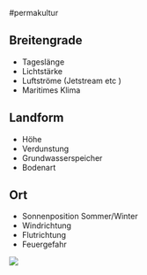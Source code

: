 #permakultur 
## Breitengrade
- Tageslänge 
- Lichtstärke
- Luftströme (Jetstream etc )
- Maritimes Klima 

## Landform
- Höhe 
- Verdunstung
- Grundwasserspeicher
- Bodenart

## Ort
- Sonnenposition Sommer/Winter
- Windrichtung
- Flutrichtung
- Feuergefahr

![](https://youtu.be/-XNiacRhzuM)